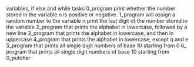 variables, if else and while tasks
0_program print whether the number stored in the variable n is positive or negative.
1_program will assign a random number to the variable n print the last digit of the number stored in the variable 
2_program that prints the alphabet in lowercase, followed by a new line
3_program that prints the alphabet in lowercase, and then in uppercase
4_program that prints the alphabet in lowercase, except q and e
5_program that prints all single digit numbers of base 10 starting from 0
6_ program that prints all single digit numbers of base 10 starting from 0_putchar
